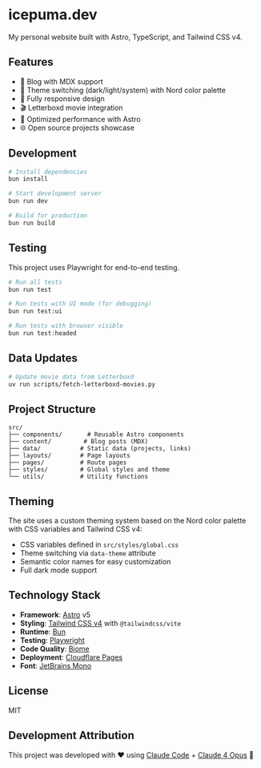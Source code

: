 # icepuma.dev

My personal website built with Astro, TypeScript, and Tailwind CSS v4.

## Features

- 📝 Blog with MDX support
- 🎨 Theme switching (dark/light/system) with Nord color palette
- 📱 Fully responsive design
- 🎬 Letterboxd movie integration
- 🚀 Optimized performance with Astro
- 🌐 Open source projects showcase

## Development

```bash
# Install dependencies
bun install

# Start development server
bun run dev

# Build for production
bun run build
```

## Testing

This project uses Playwright for end-to-end testing.

```bash
# Run all tests
bun run test

# Run tests with UI mode (for debugging)
bun run test:ui

# Run tests with browser visible
bun run test:headed
```

## Data Updates

```bash
# Update movie data from Letterboxd
uv run scripts/fetch-letterboxd-movies.py
```

## Project Structure

```
src/
├── components/       # Reusable Astro components
├── content/         # Blog posts (MDX)
├── data/           # Static data (projects, links)
├── layouts/        # Page layouts
├── pages/          # Route pages
├── styles/         # Global styles and theme
└── utils/          # Utility functions
```

## Theming

The site uses a custom theming system based on the Nord color palette with CSS variables and Tailwind CSS v4:

- CSS variables defined in `src/styles/global.css`
- Theme switching via `data-theme` attribute
- Semantic color names for easy customization
- Full dark mode support

## Technology Stack

- **Framework**: [Astro](https://astro.build/) v5
- **Styling**: [Tailwind CSS v4](https://tailwindcss.com/) with `@tailwindcss/vite`
- **Runtime**: [Bun](https://bun.sh/)
- **Testing**: [Playwright](https://playwright.dev/)
- **Code Quality**: [Biome](https://biomejs.dev/)
- **Deployment**: [Cloudflare Pages](https://pages.cloudflare.com/)
- **Font**: [JetBrains Mono](https://www.jetbrains.com/lp/mono/)

## License

MIT

## Development Attribution

This project was developed with ❤️ using [Claude Code](https://claude.ai/code) + [Claude 4 Opus](https://www.anthropic.com/claude) 🚀